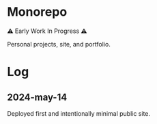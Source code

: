 # Monorepo

⚠️ Early Work In Progress ⚠️

Personal projects, site, and portfolio.

# Log

## 2024-may-14

Deployed first and intentionally minimal public site.
